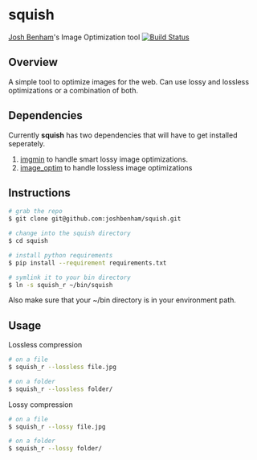 squish
==========

[Josh Benham](http://joshbenham.net)'s Image Optimization tool
[![Build Status](https://secure.travis-ci.org/joshbenham/squish.png?branch=master)](http://travis-ci.org/joshbenham/squish)

Overview
--------

A simple tool to optimize images for the web. Can use lossy and lossless optimizations or a combination of both.

Dependencies
------------

Currently **squish** has two dependencies that will have to get installed seperately.

1. [imgmin](https://github.com/rflynn/imgmin) to handle smart lossy image optimizations.
2. [image_optim](http://rubygems.org/gems/image_optim) to handle lossless image optimizations

Instructions
------------
```sh
# grab the repo
$ git clone git@github.com:joshbenham/squish.git

# change into the squish directory
$ cd squish

# install python requirements
$ pip install --requirement requirements.txt

# symlink it to your bin directory
$ ln -s squish_r ~/bin/squish
```

Also make sure that your ~/bin directory is in your environment path.

Usage
-------

Lossless compression
```sh
# on a file
$ squish_r --lossless file.jpg

# on a folder
$ squish_r --lossless folder/
```

Lossy compression
```sh
# on a file
$ squish_r --lossy file.jpg

# on a folder
$ squish_r --lossy folder/
```
